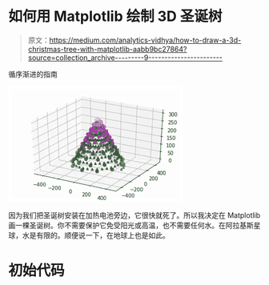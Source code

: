# 如何用 Matplotlib 绘制 3D 圣诞树

> 原文：<https://medium.com/analytics-vidhya/how-to-draw-a-3d-christmas-tree-with-matplotlib-aabb9bc27864?source=collection_archive---------9----------------------->

循序渐进的指南

![](img/70862df6e25dcff45171d0245e8bbcc9.png)

因为我们把圣诞树安装在加热电池旁边，它很快就死了。所以我决定在 Matplotlib 画一棵圣诞树。你不需要保护它免受阳光或高温，也不需要任何水。在阿拉基斯星球，水是有限的。顺便说一下，在地球上也是如此。

# 初始代码